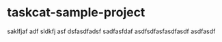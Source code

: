# taskcat-sample-project
saklfjaf
adf
sldkfj
asf
dsfasdfadsf
sadfasfdaf
asdfsdfasfasdfasdf
asdfasdf
